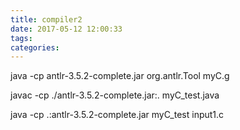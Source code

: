 ```yaml
---
title: compiler2
date: 2017-05-12 12:00:33
tags:
categories:
---
```

java -cp antlr-3.5.2-complete.jar org.antlr.Tool myC.g

javac -cp ./antlr-3.5.2-complete.jar:. myC_test.java

java -cp .:antlr-3.5.2-complete.jar myC_test input1.c
